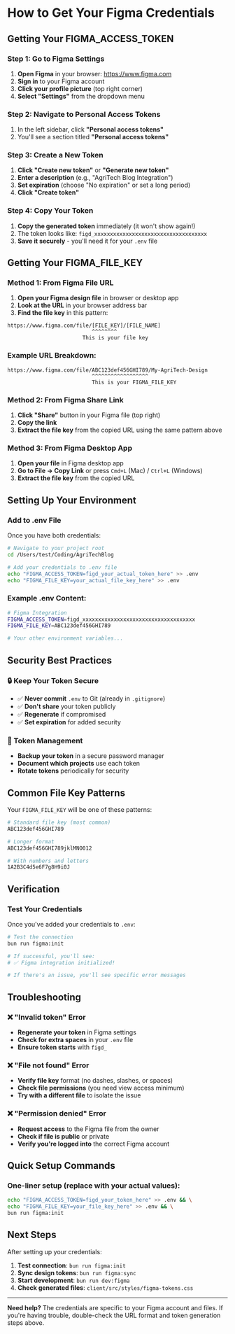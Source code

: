 # How to Get Your Figma Credentials

## Getting Your FIGMA_ACCESS_TOKEN

### Step 1: Go to Figma Settings
1. **Open Figma** in your browser: https://www.figma.com
2. **Sign in** to your Figma account
3. **Click your profile picture** (top right corner)
4. **Select "Settings"** from the dropdown menu

### Step 2: Navigate to Personal Access Tokens
1. In the left sidebar, click **"Personal access tokens"**
2. You'll see a section titled **"Personal access tokens"**

### Step 3: Create a New Token
1. **Click "Create new token"** or **"Generate new token"**
2. **Enter a description** (e.g., "AgriTech Blog Integration")
3. **Set expiration** (choose "No expiration" or set a long period)
4. **Click "Create token"**

### Step 4: Copy Your Token
1. **Copy the generated token** immediately (it won't show again!)
2. The token looks like: `figd_xxxxxxxxxxxxxxxxxxxxxxxxxxxxxxxxxxxx`
3. **Save it securely** - you'll need it for your `.env` file

## Getting Your FIGMA_FILE_KEY

### Method 1: From Figma File URL

1. **Open your Figma design file** in browser or desktop app
2. **Look at the URL** in your browser address bar
3. **Find the file key** in this pattern:

```
https://www.figma.com/file/[FILE_KEY]/[FILE_NAME]
                           ^^^^^^^^
                        This is your file key
```

### Example URL Breakdown:
```
https://www.figma.com/file/ABC123def456GHI789/My-AgriTech-Design
                           ^^^^^^^^^^^^^^^^^^
                           This is your FIGMA_FILE_KEY
```

### Method 2: From Figma Share Link

1. **Click "Share"** button in your Figma file (top right)
2. **Copy the link** 
3. **Extract the file key** from the copied URL using the same pattern above

### Method 3: From Figma Desktop App

1. **Open your file** in Figma desktop app
2. **Go to File → Copy Link** or press `Cmd+L` (Mac) / `Ctrl+L` (Windows)
3. **Extract the file key** from the copied URL

## Setting Up Your Environment

### Add to .env File

Once you have both credentials:

```bash
# Navigate to your project root
cd /Users/test/Coding/AgriTechBlog

# Add your credentials to .env file
echo "FIGMA_ACCESS_TOKEN=figd_your_actual_token_here" >> .env
echo "FIGMA_FILE_KEY=your_actual_file_key_here" >> .env
```

### Example .env Content:
```bash
# Figma Integration
FIGMA_ACCESS_TOKEN=figd_xxxxxxxxxxxxxxxxxxxxxxxxxxxxxxxxxxxx
FIGMA_FILE_KEY=ABC123def456GHI789

# Your other environment variables...
```

## Security Best Practices

### 🔒 Keep Your Token Secure
- ✅ **Never commit** `.env` to Git (already in `.gitignore`)
- ✅ **Don't share** your token publicly
- ✅ **Regenerate** if compromised
- ✅ **Set expiration** for added security

### 🔄 Token Management
- **Backup your token** in a secure password manager
- **Document which projects** use each token
- **Rotate tokens** periodically for security

## Common File Key Patterns

Your `FIGMA_FILE_KEY` will be one of these patterns:

```bash
# Standard file key (most common)
ABC123def456GHI789

# Longer format
ABC123def456GHI789jklMNO012

# With numbers and letters
1A2B3C4d5e6F7g8H9i0J
```

## Verification

### Test Your Credentials

Once you've added your credentials to `.env`:

```bash
# Test the connection
bun run figma:init

# If successful, you'll see:
# ✅ Figma integration initialized!

# If there's an issue, you'll see specific error messages
```

## Troubleshooting

### ❌ "Invalid token" Error
- **Regenerate your token** in Figma settings
- **Check for extra spaces** in your `.env` file
- **Ensure token starts** with `figd_`

### ❌ "File not found" Error  
- **Verify file key** format (no dashes, slashes, or spaces)
- **Check file permissions** (you need view access minimum)
- **Try with a different file** to isolate the issue

### ❌ "Permission denied" Error
- **Request access** to the Figma file from the owner
- **Check if file is public** or private
- **Verify you're logged into** the correct Figma account

## Quick Setup Commands

### One-liner setup (replace with your actual values):
```bash
echo "FIGMA_ACCESS_TOKEN=figd_your_token_here" >> .env && \
echo "FIGMA_FILE_KEY=your_file_key_here" >> .env && \
bun run figma:init
```

## Next Steps

After setting up your credentials:

1. **Test connection**: `bun run figma:init`
2. **Sync design tokens**: `bun run figma:sync`
3. **Start development**: `bun run dev:figma`
4. **Check generated files**: `client/src/styles/figma-tokens.css`

---

**Need help?** The credentials are specific to your Figma account and files. If you're having trouble, double-check the URL format and token generation steps above. 